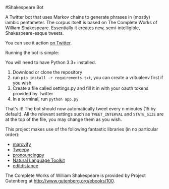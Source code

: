 #Shakespeare Bot

A Twitter bot that uses Markov chains to generate phrases in (mostly) iambic pentameter. The corpus itself is based on The Complete Works of William Shakespeare. Essentially it creates new, semi-intelligible, Shakespeare-esque tweets.

You can see it action [on Twitter](https://twitter.com/bardbot9000).

Running the bot is simple:

You will need to have Python 3.3+ installed.

  1. Download or clone the repository
  2. run `pip install -r requirements.txt`, you can create a vritualenv first if you wish
  3. Create a file called settings.py and fill it in with your oauth tokens provided by Twitter
  4. In a terminal, run `python app.py`
  
That's it! The bot should now automatically tweet every n minutes (15 by default). All the relevant settings such as `TWEET_INTERVAL` and `STATE_SIZE` are at the top of the file, you may change them as you wish.

This project makes use of the following fantastic libraries (in no particular order):

  * [marovify](https://github.com/jsvine/markovify)
  * [Tweepy](https://github.com/tweepy/tweepy)
  * [pronouncingpy](https://github.com/aparrish/pronouncingpy)
  * [Natural Language Toolkit](http://www.nltk.org/)
  * [editdistance](https://github.com/aflc/editdistance)
  
The Complete Works of William Shakespeare is provided by Project Gutenberg at http://www.gutenberg.org/ebooks/100.
